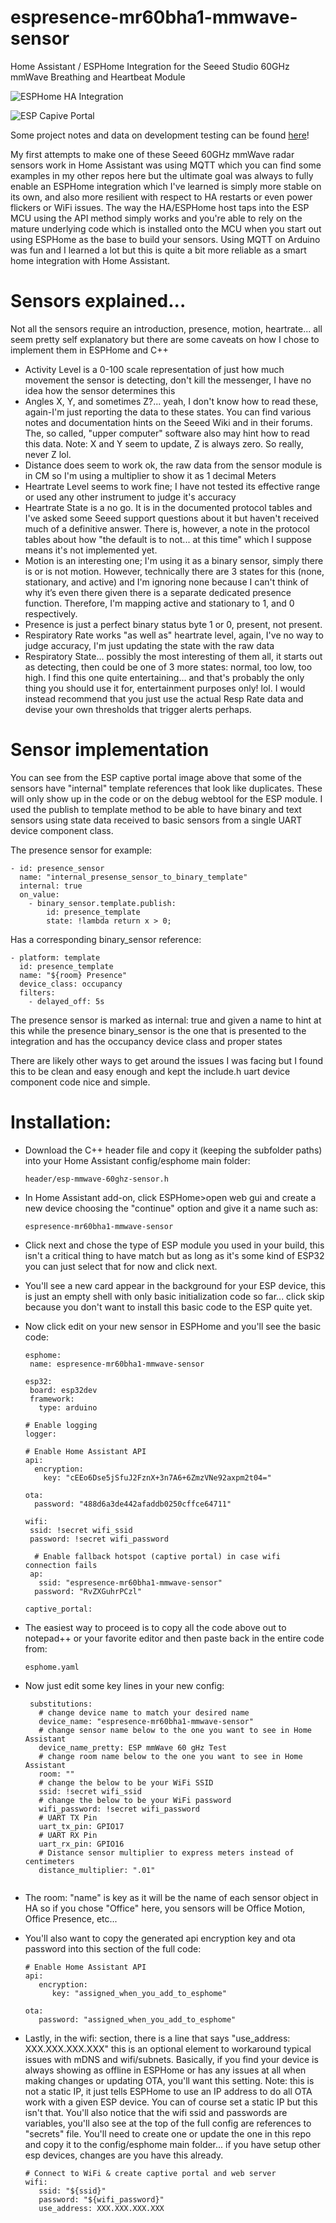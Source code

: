 # espresence-mr60bha1-mmwave-sensor
Home Assistant / ESPHome Integration for the Seeed Studio 60GHz mmWave Breathing and Heartbeat Module

![ESPHome HA Integration](/static/images/HA%20Sensor.png)

![ESP Capive Portal](/static/images/ESP%20Captive%20Portal.png)

Some project notes and data on development testing can be found [here](/static/project.md)!

My first attempts to make one of these Seeed 60GHz mmWave radar sensors work in Home Assistant was using MQTT which you can find some examples in my other repos here but the ultimate goal was always to fully enable an ESPHome integration which I've learned is simply more stable on its own, and also more resilient with respect to HA restarts or even power flickers or WiFi issues. The way the HA/ESPHome host taps into the ESP MCU using the API method simply works and you're able to rely on the mature underlying code which is installed onto the MCU when you start out using ESPHome as the base to build your sensors. Using MQTT on Arduino was fun and I learned a lot but this is quite a bit more reliable as a smart home integration with Home Assistant.

# Sensors explained...

Not all the sensors require an introduction, presence, motion, heartrate... all seem pretty self explanatory but there are some caveats on how I chose to implement them in ESPHome and C++

   * Activity Level is a 0-100 scale representation of just how much movement the sensor is detecting, don't kill the messenger, I have no idea how the sensor determines this
   * Angles X, Y, and sometimes Z?... yeah, I don't know how to read these, again-I'm just reporting the data to these states. You can find various notes and documentation hints on the Seeed Wiki and in their forums. The, so called, "upper computer" software also may hint how to read this data. Note: X and Y seem to update, Z is always zero. So really, never Z lol.
   * Distance does seem to work ok, the raw data from the sensor module is in CM so I'm using a multiplier to show it as 1 decimal Meters
   * Heartrate Level seems to work fine; I have not tested its effective range or used any other instrument to judge it's accuracy
   * Heartrate State is a no go. It is in the documented protocol tables and I've asked some Seeed support questions about it but haven't received much of a definitive answer. There is, however, a note in the protocol tables about how "the default is to not... at this time" which I suppose means it's not implemented yet.
   * Motion is an interesting one; I'm using it as a binary sensor, simply there is or is not motion. However, technically there are 3 states for this (none, stationary, and active) and I'm ignoring none because I can't think of why it’s even there given there is a separate dedicated presence function. Therefore, I'm mapping active and stationary to 1, and 0 respectively.
   * Presence is just a perfect binary status byte 1 or 0, present, not present.
   * Respiratory Rate works "as well as" heartrate level, again, I've no way to judge accuracy, I'm just updating the state with the raw data
   * Respiratory State... possibly the most interesting of them all, it starts out as detecting, then could be one of 3 more states: normal, too low, too high. I find this one quite entertaining... and that's probably the only thing you should use it for, entertainment purposes only! lol. I would instead recommend that you just use the actual Resp Rate data and devise your own thresholds that trigger alerts perhaps.  

# Sensor implementation

You can see from the ESP captive portal image above that some of the sensors have "internal" template references that look like duplicates. These will only show up in the code or on the debug webtool for the ESP module. I used the publish to template method to be able to have binary and text sensors using state data received to basic sensors from a single UART device component class.

The presence sensor for example:
  ```
  - id: presence_sensor
    name: "internal_presense_sensor_to_binary_template"
    internal: true
    on_value:
      - binary_sensor.template.publish:
          id: presence_template
          state: !lambda return x > 0;
  ```
Has a corresponding binary_sensor reference:

  ```
  - platform: template
    id: presence_template
    name: "${room} Presence"
    device_class: occupancy
    filters:
      - delayed_off: 5s
  ```

The presence sensor is marked as internal: true and given a name to hint at this while the presence binary_sensor is the one that is presented to the integration and has the occupancy device class and proper states

There are likely other ways to get around the issues I was facing but I found this to be clean and easy enough and kept the include.h uart device component code nice and simple.


# Installation:
 * Download the C++ header file and copy it (keeping the subfolder paths) into your Home Assistant config/esphome main folder:

   ```
   header/esp-mmwave-60ghz-sensor.h
   
   ```
 
 * In Home Assistant add-on, click ESPHome>open web gui and create a new device choosing the "continue" option and give it a name such as:

   ```
   espresence-mr60bha1-mmwave-sensor
   
   ```

* Click next and chose the type of ESP module you used in your build, this isn't a critical thing to have match but as long as it's some kind of ESP32 you can just select that for now and click next.
* You'll see a new card appear in the background for your ESP device, this is just an empty shell with only basic initialization code so far... click skip because you don't want to install this basic code to the ESP quite yet.
* Now click edit on your new sensor in ESPHome and you'll see the basic code:
   ```
   esphome:
    name: espresence-mr60bha1-mmwave-sensor

   esp32:
    board: esp32dev
    framework:
      type: arduino

   # Enable logging
   logger:

   # Enable Home Assistant API
   api:
     encryption:
       key: "cEEo6Dse5jSfuJ2FznX+3n7A6+6ZmzVNe92axpm2t04="

   ota:
     password: "488d6a3de442afaddb0250cffce64711"

   wifi:
    ssid: !secret wifi_ssid
    password: !secret wifi_password

     # Enable fallback hotspot (captive portal) in case wifi connection fails
    ap:
      ssid: "espresence-mr60bha1-mmwave-sensor"
     password: "RvZXGuhrPCzl"

   captive_portal:
   ```

* The easiest way to proceed is to copy all the code above out to notepad++ or your favorite editor and then paste back in the entire code from:
   ```
   esphome.yaml
   ```
* Now just edit some key lines in your new config:

   ```
    substitutions:
      # change device name to match your desired name
      device_name: "espresence-mr60bha1-mmwave-sensor"
      # change sensor name below to the one you want to see in Home Assistant
      device_name_pretty: ESP mmWave 60 gHz Test
      # change room name below to the one you want to see in Home Assistant
      room: ""
      # change the below to be your WiFi SSID
      ssid: !secret wifi_ssid
      # change the below to be your WiFi password
      wifi_password: !secret wifi_password
      # UART TX Pin
      uart_tx_pin: GPIO17
      # UART RX Pin
      uart_rx_pin: GPIO16
      # Distance sensor multiplier to express meters instead of centimeters
      distance_multiplier: ".01"
      
   ```
* The room: "name" is key as it will be the name of each sensor object in HA so if you chose "Office" here, you sensors will be Office Motion, Office Presence, etc...

* You'll also want to copy the generated api encryption key and ota password into this section of the full code:

   ```
   # Enable Home Assistant API
   api:
      encryption:
         key: "assigned_when_you_add_to_esphome"

   ota:
      password: "assigned_when_you_add_to_esphome"
   ```

* Lastly, in the wifi: section, there is a line that says "use_address: XXX.XXX.XXX.XXX" this is an optional element to workaround typical issues with mDNS and wifi/subnets. Basically, if you find your device is always showing as offline in ESPHome or has any issues at all when making changes or updating OTA, you'll want this setting. Note: this is not a static IP, it just tells ESPHome to use an IP address to do all OTA work with a given ESP device. You can of course set a static IP but this isn't that. You'll also notice that the wifi ssid and passwords are variables, you'll also see at the top of the full config are references to "secrets" file. You'll need to create one or update the one in this repo and copy it to the config/esphome main folder... if you have setup other esp devices, changes are you have this already.

   ```
   # Connect to WiFi & create captive portal and web server
   wifi:
      ssid: "${ssid}"
      password: "${wifi_password}"
      use_address: XXX.XXX.XXX.XXX
   ```
